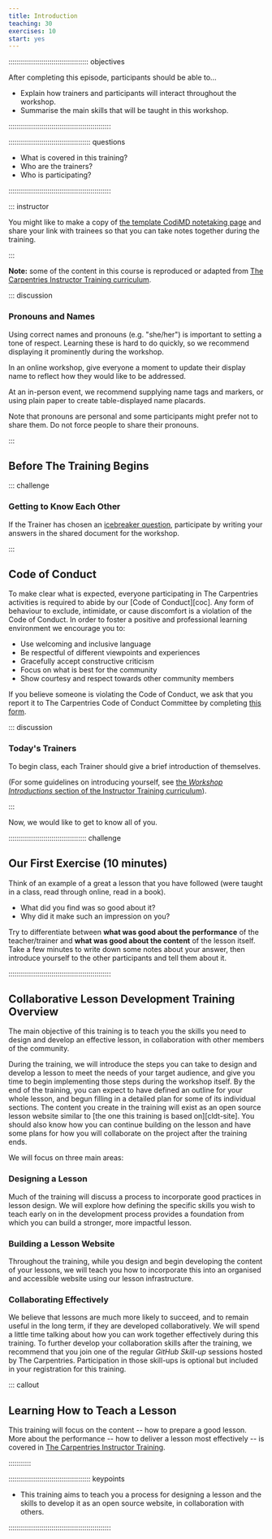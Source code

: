 ```yaml
---
title: Introduction
teaching: 30
exercises: 10
start: yes
---
```


::::::::::::::::::::::::::::::::::::::: objectives

After completing this episode, participants should be able to...

- Explain how trainers and participants will interact throughout the workshop.
- Summarise the main skills that will be taught in this workshop.

::::::::::::::::::::::::::::::::::::::::::::::::::

:::::::::::::::::::::::::::::::::::::::: questions

- What is covered in this training?
- Who are the trainers?
- Who is participating?

::::::::::::::::::::::::::::::::::::::::::::::::::

::: instructor

You might like to make a copy of [the template CodiMD notetaking page](https://codimd.carpentries.org/cldt-notes-template)
and share your link with trainees so that you can take notes together during the training.

:::

**Note:** some of the content in this course is reproduced or adapted from
[The Carpentries Instructor Training curriculum](https://carpentries.github.io/instructor-training/01-welcome.html).

::: discussion

### Pronouns and Names

Using correct names and pronouns (e.g. "she/her") is important to setting a tone of respect.
Learning these is hard to do quickly, so we recommend displaying it prominently during the workshop.

In an online workshop, give everyone a moment to update their display name to reflect how they would like to be addressed.

At an in-person event, we recommend supplying name tags and markers, or using plain paper to create table-displayed name placards.

Note that pronouns are personal and some participants might prefer not to share them.
Do not force people to share their pronouns.

:::


## Before The Training Begins

::: challenge

### Getting to Know Each Other

If the Trainer has chosen an [icebreaker question](https://carpentries.github.io/instructor-training/icebreakers.html), participate by writing your answers in the shared document for the workshop.

:::

## Code of Conduct

To make clear what is expected, everyone participating in The Carpentries activities is required to abide by our [Code of Conduct][coc].
Any form of behaviour to exclude, intimidate, or cause discomfort is a violation of the Code of Conduct.
In order to foster a positive and professional learning environment we encourage you to:

* Use welcoming and inclusive language
* Be respectful of different viewpoints and experiences
* Gracefully accept constructive criticism
* Focus on what is best for the community
* Show courtesy and respect towards other community members

If you believe someone is violating the Code of Conduct, we ask that you report it to The Carpentries Code of Conduct Committee by completing [this form](https://goo.gl/forms/KoUfO53Za3apOuOK2).

::: discussion

### Today's Trainers

To begin class, each Trainer should give a brief introduction of themselves.

(For some guidelines on introducing yourself, see [the _Workshop Introductions_ section of the Instructor Training curriculum](https://carpentries.github.io/instructor-training/23-introductions.html)).

:::

Now, we would like to get to know all of you.

::::::::::::::::::::::::::::::::::::::  challenge

## Our First Exercise (10 minutes)

Think of an example of a great a lesson that you have followed (were taught in a class, read through online, read in a book).

* What did you find was so good about it? 
* Why did it make such an impression on you?

Try to differentiate between **what was good about the performance** of the teacher/trainer and **what was good about the content** of the lesson itself.
Take a few minutes to write down some notes about your answer, then introduce yourself to the other participants and tell them about it.


::::::::::::::::::::::::::::::::::::::::::::::::::

## Collaborative Lesson Development Training Overview

The main objective of this training is to teach you the skills you need to design and develop an effective lesson, in collaboration with other members of the community.

During the training, we will introduce the steps you can take to design and develop a lesson to meet the needs of your target audience, and give you time to begin implementing those steps during the workshop itself.
By the end of the training, you can expect to have defined an outline for your whole lesson, and begun filling in a detailed plan for some of its individual sections.
The content you create in the training will exist as an open source lesson website similar to [the one this training is based on][cldt-site].
You should also know how you can continue building on the lesson and have some plans for how you will collaborate on the project after the training ends.

We will focus on three main areas:

### Designing a Lesson

Much of the training will discuss a process to incorporate good practices in lesson design.
We will explore how defining the specific skills you wish to teach early on in the development process provides a foundation from which you can build a stronger, more impactful lesson.

### Building a Lesson Website

Throughout the training, while you design and begin developing the content of your lessons, we will teach you how to incorporate this into an organised and accessible website using our lesson infrastructure.

### Collaborating Effectively

We believe that lessons are much more likely to succeed, and to remain useful in the long term, if they are developed collaboratively.
We will spend a little time talking about how you can work together effectively during this training. 
To further develop your collaboration skills after the training, we recommend that you join one of the regular _GitHub Skill-up_ sessions hosted by The Carpentries.
Participation in those skill-ups is optional but included in your registration for this training.


::: callout

## Learning How to Teach a Lesson

This training will focus on the content -- how to prepare a good lesson.
More about the performance -- how to deliver a lesson most effectively -- is covered in [The Carpentries Instructor Training](https://carpentries.github.io/instructor-training/).

:::::::::::

:::::::::::::::::::::::::::::::::::::::: keypoints

- This training aims to teach you a process for designing a lesson and the skills to develop it as an open source website, in collaboration with others.

::::::::::::::::::::::::::::::::::::::::::::::::::
